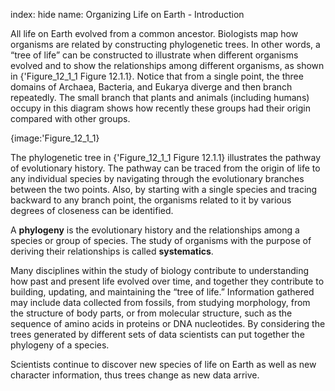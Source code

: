 index: hide
name: Organizing Life on Earth - Introduction

All life on Earth evolved from a common ancestor. Biologists map how organisms are related by constructing phylogenetic trees. In other words, a “tree of life” can be constructed to illustrate when different organisms evolved and to show the relationships among different organisms, as shown in {'Figure_12_1_1 Figure 12.1.1}. Notice that from a single point, the three domains of Archaea, Bacteria, and Eukarya diverge and then branch repeatedly. The small branch that plants and animals (including humans) occupy in this diagram shows how recently these groups had their origin compared with other groups.


{image:'Figure_12_1_1}
        

The phylogenetic tree in {'Figure_12_1_1 Figure 12.1.1} illustrates the pathway of evolutionary history. The pathway can be traced from the origin of life to any individual species by navigating through the evolutionary branches between the two points. Also, by starting with a single species and tracing backward to any branch point, the organisms related to it by various degrees of closeness can be identified.

A  **phylogeny** is the evolutionary history and the relationships among a species or group of species. The study of organisms with the purpose of deriving their relationships is called  **systematics**.

Many disciplines within the study of biology contribute to understanding how past and present life evolved over time, and together they contribute to building, updating, and maintaining the “tree of life.” Information gathered may include data collected from fossils, from studying morphology, from the structure of body parts, or from molecular structure, such as the sequence of amino acids in proteins or DNA nucleotides. By considering the trees generated by different sets of data scientists can put together the phylogeny of a species.

Scientists continue to discover new species of life on Earth as well as new character information, thus trees change as new data arrive.
